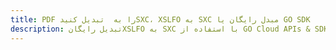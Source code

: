 ---title: PDF را به  تبدیل کنیدSXC، XSLFO به SXC مبدل رایگان یا GO SDKdescription: تبدیل رایگانXSLFO به SXC با استفاده از GO Cloud APIs & SDK همچنین اسناد PDF را در Cloud ایجاد، ویرایش و رندر کنید.---
